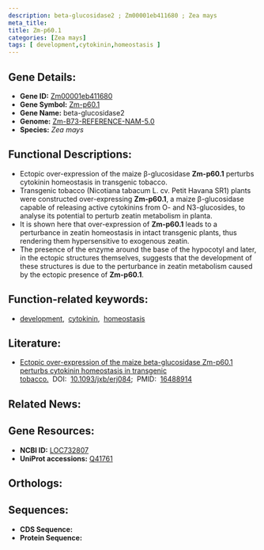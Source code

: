 ```yaml
---
description: beta-glucosidase2 ; Zm00001eb411680 ; Zea mays
meta_title:
title: Zm-p60.1
categories: [Zea mays]
tags: [ development,cytokinin,homeostasis ]
---
```


## Gene Details:
- **Gene ID:** [Zm00001eb411680]()
- **Gene Symbol:** <u>Zm-p60.1</u>
- **Gene Name:** beta-glucosidase2
- **Genome:** [Zm-B73-REFERENCE-NAM-5.0]()
- **Species:** *Zea mays*

## Functional Descriptions:
   - Ectopic over-expression of the maize β-glucosidase **Zm-p60.1** perturbs cytokinin homeostasis in transgenic tobacco.
   - Transgenic tobacco (Nicotiana tabacum L. cv. Petit Havana SR1) plants were constructed over-expressing **Zm-p60.1**, a maize β-glucosidase capable of releasing active cytokinins from O- and N3-glucosides, to analyse its potential to perturb zeatin metabolism in planta.
   - It is shown here that over-expression of **Zm-p60.1** leads to a perturbance in zeatin homeostasis in intact transgenic plants, thus rendering them hypersensitive to exogenous zeatin.
   - The presence of the enzyme around the base of the hypocotyl and later, in the ectopic structures themselves, suggests that the development of these structures is due to the perturbance in zeatin metabolism caused by the ectopic presence of **Zm-p60.1**.

## Function-related keywords:
   - [development](/tags/development/),&nbsp;&nbsp;[cytokinin](/tags/cytokinin/),&nbsp;&nbsp;[homeostasis](/tags/homeostasis/)

## Literature:
   - [Ectopic over-expression of the maize beta-glucosidase Zm-p60.1 perturbs cytokinin homeostasis in transgenic tobacco.](https://doi.org/10.1093/jxb/erj084)&nbsp;&nbsp;DOI:&nbsp;&nbsp;[10.1093/jxb/erj084](https://doi.org/10.1093/jxb/erj084);&nbsp;&nbsp;PMID:&nbsp;&nbsp;[16488914](https://pubmed.ncbi.nlm.nih.gov/16488914/)

## Related News:

## Gene Resources:
- **NCBI ID:**  [LOC732807](https://www.ncbi.nlm.nih.gov/gene/?term=LOC732807)
- **UniProt accessions:**  [Q41761](https://www.uniprot.org/uniprotkb/Q41761/entry)

## Orthologs:

## Sequences:
- **CDS Sequence:**
- **Protein Sequence:**
